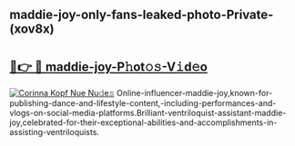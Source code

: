 ## maddie-joy-only-fans​-leaked-photo​-Private-(xov8x)


# <h2><a href="https://mediaupload.pro?title=maddie-joy&ref=git">🔗👉 🔴 maddie-joy-P𝚑ot𝚘𝚜-V𝚒d𝚎o</a></h2>

[![Corinna Kopf Nue Nu𝚍e𝚜](https://i.imgur.com/0qMVB7G.gif)](https://mediaupload.pro?title=maddie-joy&ref=git)
Online-influencer-maddie-joy,known-for-publishing-dance-and-lifestyle-content,-including-performances-and-vlogs-on-social-media-platforms.Brilliant-ventriloquist-assistant-maddie-joy,celebrated-for-their-exceptional-abilities-and-accomplishments-in-assisting-ventriloquists.  